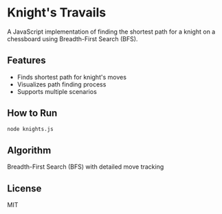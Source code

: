 # Knight's Travails

A JavaScript implementation of finding the shortest path for a knight on a chessboard using Breadth-First Search (BFS).

## Features
- Finds shortest path for knight's moves
- Visualizes path finding process
- Supports multiple scenarios

## How to Run
```bash
node knights.js
```

## Algorithm
Breadth-First Search (BFS) with detailed move tracking

## License
MIT
